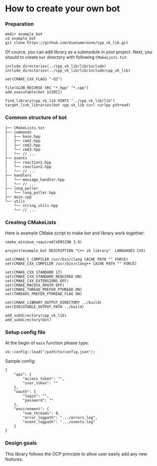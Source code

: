 # How to create your own bot

### Preparation
```
mkdir example_bot
cd example_bot
git clone https://github.com/duonumerouno/cpp_vk_lib.git
```

Of cource, you can add library as a submodule in your project.
Next, you should to create `bot` directory with following `CMakeLists.txt`:
```
include_directories(../cpp_vk_lib/lib/include)
include_directories(../cpp_vk_lib/lib/include/cpp_vk_lib)

set(CMAKE_CXX_FLAGS "-O2")

file(GLOB_RECURSE SRC "*.hpp" "*.cpp")
add_executable(bot ${SRC})

find_library(cpp_vk_lib HINTS "../cpp_vk_lib/lib")
target_link_libraries(bot cpp_vk_lib curl curlpp pthread)
```

### Common structure of bot
```
├── CMakeLists.txt
├── commands
│   ├── base.hpp
│   ├── cmd1.hpp
│   ├── cmd2.hpp
│   └── cmd3.hpp
|   └── // ...
├── events
│   ├── reaction1.hpp
│   └── reaction2.hpp
|   └── // ...
├── handlers
│   └── message_handler.hpp
|   └── // ...
├── long_poller
│   └── long_poller.hpp
├── main.cpp
└── utils
    └── string_utils.hpp
    └── // ...
```

### Creating CMakeLists
Here is example CMake script to make bot and library work together:
```
cmake_minimum_required(VERSION 3.9)

project(example_bot DESCRIPTION "C++ vk library"  LANGUAGES CXX)

set(CMAKE_C_COMPILER /usr/bin/clang CACHE PATH "" FORCE)
set(CMAKE_CXX_COMPILER /usr/bin/clang++ CACHE PATH "" FORCE)

set(CMAKE_CXX_STANDARD 17)
set(CMAKE_CXX_STANDARD_REQUIRED ON)
set(CMAKE_CXX_EXTENSIONS OFF)
set(CMAKE_MACOSX_RPATH OFF)
set(CMAKE_THREAD_PREFER_PTHREAD ON)
set(THREADS_PREFER_PTHREAD_FLAG ON)

set(CMAKE_LIBRARY_OUTPUT_DIRECTORY ../build)
set(EXECUTABLE_OUTPUT_PATH ../build)

add_subdirectory(cpp_vk_lib)
add_subdirectory(bot)
```

### Setup config file
At the begin of `main` function please type:
```
vk::config::load("/path/to/config.json");
```
Sample config:
```
{
	"api": {
		"access_token": "",
		"user_token": ""
	},
	"oauth": {
		"login": "",
		"password": ""
	},
	"environment": {
		"num_threads": 8,
		"error_logpath": ".../errors.log",
		"event_logpath": ".../events.log"
	}
}
```

### Design goals

This library follows the OCP principle to allow user easily add any new features.
